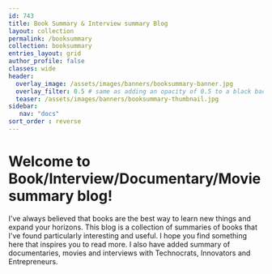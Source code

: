 ```yaml
---
id: 743    
title: Book Summary & Interview summary Blog
layout: collection
permalink: /booksummary
collection: booksummary
entries_layout: grid
author_profile: false
classes: wide
header:
  overlay_image: /assets/images/banners/booksummary-banner.jpg
  overlay_filter: 0.5 # same as adding an opacity of 0.5 to a black background
  teaser: /assets/images/banners/booksummary-thumbnail.jpg
sidebar:
   nav: "docs"
sort_order : reverse   
---
```


# Welcome to Book/Interview/Documentary/Movie summary blog! 

I've always believed that books are the best way to learn new things and expand your horizons. This blog is a collection of summaries of books that I've found particularly interesting and useful. I hope you find something here that inspires you to read more. I also have added summary of documentaries, movies and interviews with Technocrats, Innovators and Entrepreneurs.



